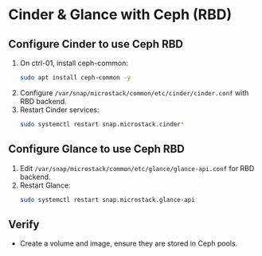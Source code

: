 # Cinder & Glance with Ceph (RBD)

## Configure Cinder to use Ceph RBD
1. On ctrl-01, install ceph-common:
   ```bash
   sudo apt install ceph-common -y
   ```
2. Configure `/var/snap/microstack/common/etc/cinder/cinder.conf` with RBD backend.
3. Restart Cinder services:
   ```bash
   sudo systemctl restart snap.microstack.cinder* 
   ```

## Configure Glance to use Ceph RBD
1. Edit `/var/snap/microstack/common/etc/glance/glance-api.conf` for RBD backend.
2. Restart Glance:
   ```bash
   sudo systemctl restart snap.microstack.glance-api
   ```

## Verify
- Create a volume and image, ensure they are stored in Ceph pools.
